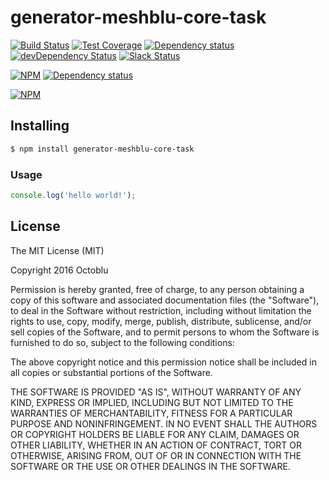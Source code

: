 # generator-meshblu-core-task

[![Build Status](https://travis-ci.org/octoblu/meshblu-core-task-check-whitelist-message-as.svg?branch=master)](https://travis-ci.org/octoblu/meshblu-core-task-check-whitelist-message-as)
[![Test Coverage](https://codecov.io/gh/octoblu/meshblu-core-task-check-whitelist-message-as/branch/master/graph/badge.svg)](https://codecov.io/gh/octoblu/meshblu-core-task-check-whitelist-message-as)
[![Dependency status](http://img.shields.io/david/octoblu/meshblu-core-task-check-whitelist-message-as.svg?style=flat)](https://david-dm.org/octoblu/meshblu-core-task-check-whitelist-message-as)
[![devDependency Status](http://img.shields.io/david/dev/octoblu/meshblu-core-task-check-whitelist-message-as.svg?style=flat)](https://david-dm.org/octoblu/meshblu-core-task-check-whitelist-message-as#info=devDependencies)
[![Slack Status](http://community-slack.octoblu.com/badge.svg)](http://community-slack.octoblu.com)

[![NPM](https://nodei.co/npm/meshblu-core-task-check-whitelist-message-as.svg?style=flat)](https://npmjs.org/package/meshblu-core-task-check-whitelist-message-as)
[![Dependency status](http://img.shields.io/david/octoblu/generator-meshblu-core-task.svg?style=flat)](https://david-dm.org/octoblu/generator-meshblu-core-task)

[![NPM](https://nodei.co/npm/generator-meshblu-core-task.svg?style=flat)](https://npmjs.org/package/generator-meshblu-core-task)

## Installing

```bash
$ npm install generator-meshblu-core-task
```

### Usage

```javascript
console.log('hello world!');
```

## License

The MIT License (MIT)

Copyright 2016 Octoblu

Permission is hereby granted, free of charge, to any person obtaining a copy
of this software and associated documentation files (the "Software"), to deal
in the Software without restriction, including without limitation the rights
to use, copy, modify, merge, publish, distribute, sublicense, and/or sell
copies of the Software, and to permit persons to whom the Software is
furnished to do so, subject to the following conditions:

The above copyright notice and this permission notice shall be included in all
copies or substantial portions of the Software.

THE SOFTWARE IS PROVIDED "AS IS", WITHOUT WARRANTY OF ANY KIND, EXPRESS OR
IMPLIED, INCLUDING BUT NOT LIMITED TO THE WARRANTIES OF MERCHANTABILITY,
FITNESS FOR A PARTICULAR PURPOSE AND NONINFRINGEMENT. IN NO EVENT SHALL THE
AUTHORS OR COPYRIGHT HOLDERS BE LIABLE FOR ANY CLAIM, DAMAGES OR OTHER
LIABILITY, WHETHER IN AN ACTION OF CONTRACT, TORT OR OTHERWISE, ARISING FROM,
OUT OF OR IN CONNECTION WITH THE SOFTWARE OR THE USE OR OTHER DEALINGS IN THE
SOFTWARE.
